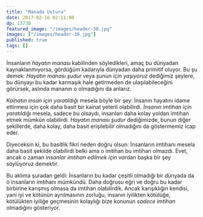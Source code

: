 ```yaml
---
title: "Manada Ustura"
date: 2017-02-16 02:11:00
dp: 13730
featured_image: "/images/header-30.jpg"
images: ["/images/header-30.jpg"]
published: true
tags: []
---
```




İnsanların *hayatın manası* kabilinden söyledikleri, amaç bu dünyadan
kaynaklanmıyorsa, gördüğüm kadarıyla dünyadan daha primitif oluyor. Bu şu demek:
*Hayatın manası şudur* veya *şunun için yaşıyoruz* dediğimiz şeylere, bu dünyayı
bu kadar karmaşık hale getirmeden de ulaşılabileceğini görürsek, aslında mananın
o olmadığını da anlarız. 

*Kainatın insan için yaratıldığı* mesela böyle bir şey: İnsanın hayatını idame
ettirmesi için çok daha basit bir kainat yeterli olabilirdi. *İnsanın imtihan
için yaratıldığı* mesela, sadece bu olsaydı, insanları daha kolay yoldan imtihan
etmek mümkün olabilirdi. *Hayatın manası şudur* dediğimizde, bunun diğer
şekillerde, daha kolay, daha basit erişilebilir olmadığını da göstermemiz icap
eder. 

Diyeceksin ki, bu basitlik fikri neden doğru olsun: İnsanların imtihanı mesela
daha basit şekilde olabilirdi belki ama o imtihan bu imtihan olmazdı. Evet,
ancak o zaman *insanlar imtihan edilmek için var*dan başka bir şey söylüyoruz
demektir.

Bu aklıma şuradan geldi: İnsanların bu kadar çeşitli olmadığı bir dünyada da o
insanların imtihanı mümkündü. Daha doğrusu eğri ve doğru bu kadar birbirine
karışmış olmasa da imtihan olabilirdik. Ancak karışıklığın kendisi, yani iyi ve
kötünün ayrılmasının zorluğu, insanın iyilikten kötülüğe, kötülükten iyiliğe
geçmesinin kolaylığı bize konunun *sadece imtihan* olmadığını gösteriyor. 



